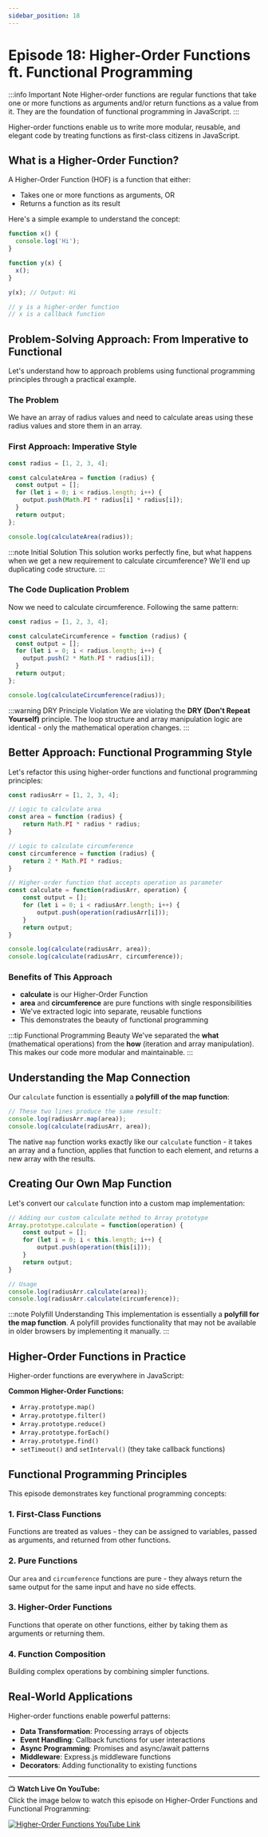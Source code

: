 ```yaml
---
sidebar_position: 18
---
```



# Episode 18: Higher-Order Functions ft. Functional Programming

:::info Important Note
Higher-order functions are regular functions that take one or more functions as arguments and/or return functions as a value from it. They are the foundation of functional programming in JavaScript.
:::

Higher-order functions enable us to write more modular, reusable, and elegant code by treating functions as first-class citizens in JavaScript.

## What is a Higher-Order Function?

A Higher-Order Function (HOF) is a function that either:
- Takes one or more functions as arguments, OR
- Returns a function as its result

Here's a simple example to understand the concept:

```javascript
function x() {
  console.log('Hi');
}

function y(x) {
  x();
}

y(x); // Output: Hi

// y is a higher-order function
// x is a callback function
```

## Problem-Solving Approach: From Imperative to Functional

Let's understand how to approach problems using functional programming principles through a practical example.

### The Problem
We have an array of radius values and need to calculate areas using these radius values and store them in an array.

### First Approach: Imperative Style

```javascript
const radius = [1, 2, 3, 4];

const calculateArea = function (radius) {
  const output = [];
  for (let i = 0; i < radius.length; i++) {
    output.push(Math.PI * radius[i] * radius[i]);
  }
  return output;
};

console.log(calculateArea(radius));
```

:::note Initial Solution
This solution works perfectly fine, but what happens when we get a new requirement to calculate circumference? We'll end up duplicating code structure.
:::

### The Code Duplication Problem

Now we need to calculate circumference. Following the same pattern:

```javascript
const radius = [1, 2, 3, 4];

const calculateCircumference = function (radius) {
  const output = [];
  for (let i = 0; i < radius.length; i++) {
    output.push(2 * Math.PI * radius[i]);
  }
  return output;
};

console.log(calculateCircumference(radius));
```

:::warning DRY Principle Violation
We are violating the **DRY (Don't Repeat Yourself)** principle. The loop structure and array manipulation logic are identical - only the mathematical operation changes.
:::

## Better Approach: Functional Programming Style

Let's refactor this using higher-order functions and functional programming principles:

```javascript
const radiusArr = [1, 2, 3, 4];

// Logic to calculate area
const area = function (radius) {
    return Math.PI * radius * radius;
}

// Logic to calculate circumference
const circumference = function (radius) {
    return 2 * Math.PI * radius;
}

// Higher-order function that accepts operation as parameter
const calculate = function(radiusArr, operation) {
    const output = [];
    for (let i = 0; i < radiusArr.length; i++) {
        output.push(operation(radiusArr[i]));
    }
    return output;
}

console.log(calculate(radiusArr, area));
console.log(calculate(radiusArr, circumference));
```

### Benefits of This Approach

- **calculate** is our Higher-Order Function
- **area** and **circumference** are pure functions with single responsibilities
- We've extracted logic into separate, reusable functions
- This demonstrates the beauty of functional programming

:::tip Functional Programming Beauty
We've separated the **what** (mathematical operations) from the **how** (iteration and array manipulation). This makes our code more modular and maintainable.
:::

## Understanding the Map Connection

Our `calculate` function is essentially a **polyfill of the map function**:

```javascript
// These two lines produce the same result:
console.log(radiusArr.map(area));
console.log(calculate(radiusArr, area));
```

The native `map` function works exactly like our `calculate` function - it takes an array and a function, applies that function to each element, and returns a new array with the results.

## Creating Our Own Map Function

Let's convert our `calculate` function into a custom map implementation:

```javascript
// Adding our custom calculate method to Array prototype
Array.prototype.calculate = function(operation) {
    const output = [];
    for (let i = 0; i < this.length; i++) {
        output.push(operation(this[i]));
    }
    return output;
}

// Usage
console.log(radiusArr.calculate(area));
console.log(radiusArr.calculate(circumference));
```

:::note Polyfill Understanding
This implementation is essentially a **polyfill for the map function**. A polyfill provides functionality that may not be available in older browsers by implementing it manually.
:::

## Higher-Order Functions in Practice

Higher-order functions are everywhere in JavaScript:

**Common Higher-Order Functions:**
- `Array.prototype.map()`
- `Array.prototype.filter()`
- `Array.prototype.reduce()`
- `Array.prototype.forEach()`
- `Array.prototype.find()`
- `setTimeout()` and `setInterval()` (they take callback functions)

## Functional Programming Principles

This episode demonstrates key functional programming concepts:

### 1. **First-Class Functions**
Functions are treated as values - they can be assigned to variables, passed as arguments, and returned from other functions.

### 2. **Pure Functions**
Our `area` and `circumference` functions are pure - they always return the same output for the same input and have no side effects.

### 3. **Higher-Order Functions**
Functions that operate on other functions, either by taking them as arguments or returning them.

### 4. **Function Composition**
Building complex operations by combining simpler functions.

## Real-World Applications

Higher-order functions enable powerful patterns:

- **Data Transformation**: Processing arrays of objects
- **Event Handling**: Callback functions for user interactions
- **Async Programming**: Promises and async/await patterns
- **Middleware**: Express.js middleware functions
- **Decorators**: Adding functionality to existing functions

---

📺 **Watch Live On YouTube:**  
Click the image below to watch this episode on Higher-Order Functions and Functional Programming:

[![Higher-Order Functions YouTube Link](https://img.youtube.com/vi/HkWxvB1RJq0/0.jpg)](https://www.youtube.com/watch?v=HkWxvB1RJq0&ab_channel=AkshaySaini)